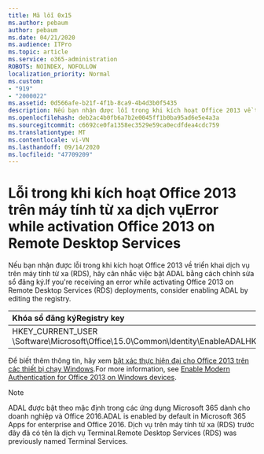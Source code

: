 ```yaml
---
title: Mã lỗi 0x15
ms.author: pebaum
author: pebaum
ms.date: 04/21/2020
ms.audience: ITPro
ms.topic: article
ms.service: o365-administration
ROBOTS: NOINDEX, NOFOLLOW
localization_priority: Normal
ms.custom:
- "919"
- "2000022"
ms.assetid: 0d566afe-b21f-4f1b-8ca9-4b4d3b0f5435
description: Nếu bạn nhận được lỗi trong khi kích hoạt Office 2013 về triển khai dịch vụ trên máy tính từ xa (RDS), hãy cân nhắc việc bật ADAL bằng cách chỉnh sửa sổ đăng ký.
ms.openlocfilehash: deb2ac4b0fb6a7b2e0045ff1b0ba95ad6e5e4a3a
ms.sourcegitcommit: c6692ce0fa1358ec3529e59ca0ecdfdea4cdc759
ms.translationtype: MT
ms.contentlocale: vi-VN
ms.lasthandoff: 09/14/2020
ms.locfileid: "47709209"
---
```

# <a name="error-while-activation-office-2013-on-remote-desktop-services"></a><span data-ttu-id="07210-103">Lỗi trong khi kích hoạt Office 2013 trên máy tính từ xa dịch vụ</span><span class="sxs-lookup"><span data-stu-id="07210-103">Error while activation Office 2013 on Remote Desktop Services</span></span>

<span data-ttu-id="07210-104">Nếu bạn nhận được lỗi trong khi kích hoạt Office 2013 về triển khai dịch vụ trên máy tính từ xa (RDS), hãy cân nhắc việc bật ADAL bằng cách chỉnh sửa sổ đăng ký.</span><span class="sxs-lookup"><span data-stu-id="07210-104">If you're receiving an error while activating Office 2013 on Remote Desktop Services (RDS) deployments, consider enabling ADAL by editing the registry.</span></span>
  
|<span data-ttu-id="07210-105">**Khóa sổ đăng ký**</span><span class="sxs-lookup"><span data-stu-id="07210-105">**Registry key**</span></span>|<span data-ttu-id="07210-106">**Kiểu**</span><span class="sxs-lookup"><span data-stu-id="07210-106">**Type**</span></span>|<span data-ttu-id="07210-107">**Đáng**</span><span class="sxs-lookup"><span data-stu-id="07210-107">**Value**</span></span>|
|:-----|:-----|:-----|
|<span data-ttu-id="07210-108">HKEY_CURRENT_USER \Software\Microsoft\Office\15.0\Common\Identity\EnableADAL</span><span class="sxs-lookup"><span data-stu-id="07210-108">HKEY_CURRENT_USER\Software\Microsoft\Office\15.0\Common\Identity\EnableADAL</span></span>  <br/> |<span data-ttu-id="07210-109">REG_DWORD</span><span class="sxs-lookup"><span data-stu-id="07210-109">REG_DWORD</span></span>  <br/> |<span data-ttu-id="07210-110">1</span><span class="sxs-lookup"><span data-stu-id="07210-110">1</span></span>  <br/> |

<span data-ttu-id="07210-111">Để biết thêm thông tin, hãy xem [bật xác thực hiện đại cho Office 2013 trên các thiết bị chạy Windows](https://docs.microsoft.com/microsoft-365/admin/security-and-compliance/enable-modern-authentication).</span><span class="sxs-lookup"><span data-stu-id="07210-111">For more information, see [Enable Modern Authentication for Office 2013 on Windows devices](https://docs.microsoft.com/microsoft-365/admin/security-and-compliance/enable-modern-authentication).</span></span>
  
> [!NOTE]
>  <span data-ttu-id="07210-112">ADAL được bật theo mặc định trong các ứng dụng Microsoft 365 dành cho doanh nghiệp và Office 2016.</span><span class="sxs-lookup"><span data-stu-id="07210-112">ADAL is enabled by default in Microsoft 365 Apps for enterprise and Office 2016.</span></span> <span data-ttu-id="07210-113">Dịch vụ trên máy tính từ xa (RDS) trước đây đã có tên là dịch vụ Terminal.</span><span class="sxs-lookup"><span data-stu-id="07210-113">Remote Desktop Services (RDS) was previously named Terminal Services.</span></span>
  
